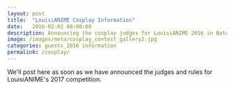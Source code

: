 ```yaml
---
layout: post
title:  "LouisiANIME Cosplay Information"
date:   2016-02-02 08:00:00
description: Announcing the cosplay judges for LouisiANIME 2016 in Baton Rouge! Check here for information on this year's judges and how to participate.
image: /images/meta/cosplay_contest_gallery2.jpg
categories: guests_2016 information
permalink: /cosplay/
---
```


<p>We'll post here as soon as we have announced the judges and rules for LouisiANIME's 2017 competition.</p>

<!--
<a href="/images/cosplay/ubergeeks-cosplay.jpg" data-lightbox="guests"><img class="img-responsive" src="/images/cosplay/cosplay-judges-banner.jpg" alt="Ubergeeks Cosplay" width="100%" ></a>
<p><sup>Photograph provided by Rogue Pixels Photography</sup></p>

##Rules, Skill Levels, Online Entry
Below are links to our rules, information about skill levels for competition, and a form to register online for the cosplay contest. On request we can provide a form that can be printed out. Please read all of the rules before registering.
<ul>
  <li><a href="/files/louisianimerules2016.docx">2016 Rules</a></li>
  <li><a href="/files/skill-level-guidelines.docx">Skill Level Guidelines</a></li>
  <li><a href="http://www.formpl.us/form/762696249/">Online Entry Form</a></li>
</ul>

##2016 Baton Rouge Cosplay Judges

LouisiANIME is excited to announce that Shark Baroness, Mango Sirene and Ubergeeks Cosplay will be judging the cosplay contest for our 2016 show in Baton Rouge! Each guest brings years of experience in their own fields and are excited to participate in our contest this year.

Founded officially in 2014 as a competitive duo, they competed and won their first best in show for Alphonse Elric at Mechacon. Since then, they have added an official third member as a handler and gone on to win 4 consecutive best in show awards in 15 months, most recently winning best in show at Wizard World New Orleans 2016. The concept behind Team UGC is simple: teach. Understanding building methods and pushing information out there is their most important goal and the entire reason the group was formed.

Tripp the Tech, also known as UberGeek Tripp, is one of the two founding members of team UGC. Other than fabricating, Tripp specializes in the tech factors of costumes. His roles include all of the 3d modeling, Pepakura, lighting effects, coding and generally giving the wow factor to everything we do. Want to know how to make something work? Need to understand the technical aspects of creating effects and lighting? Ask Tripp. With over 12 years in the computer/coding industry, he is the go to guy in team UGC for all things technical.

Cayne the creator, also known as UberGeek Cayne, is the other half of the founding members, Cayne began 15 years ago sewing. Her role is concept, design and execution of the cosplays. No detail is too small for her nor is anything safe! Cayne prides herself on her vast use of multiple materials, ranging from foam, leather, bondo, Sintra and of course fabrics. If it sits still long enough, it will get put in a cosplay. Cosplay on a budget? Need to understand how to modify a pattern using only some duct tape and twine? Ask Cayne.

Lorax the lifesaver, also known as UberGeek Lorax. Handlers are important! Lorax joined team UGC in 2014 and since then has been the most important part of this team. Responsible for keeping both Tripp and Cayne in line as well as ensuring they do the important things (like reminding them to eat).

<section class="portfolio">
	<div class="row">
		<div class="col-md-12 mg-bt-80">
		    <div class="row portfolioContainer  text-center">

<div class="col-md-4 col-xs-6 portfolio-item cosplay">
<a data-lightbox="cosplay" href="/images/cosplay/judges1.jpg" title="">
<img src="/images/cosplay/judges1-thumb.jpg" alt="Cosplay Judges." />
</a>
</div>
<div class="col-md-4 col-xs-6 portfolio-item cosplay">
<a data-lightbox="cosplay" href="/images/cosplay/judges2.jpg" title="Photograph provided by Rogue Pixels Photography">
    <span class="project-hover">
        <span><sup>Photograph provided by Rogue Pixels Photography</sup>
        </span>
    </span>
<img src="/images/cosplay/judges2-thumb.jpg" alt="Cosplay Judges." />
</a>
</div>
<div class="col-md-4 col-xs-6 portfolio-item cosplay">
<a data-lightbox="cosplay" href="/images/cosplay/judges3.jpg" title="">
<img src="/images/cosplay/judges3-thumb.jpg" alt="Cosplay Judges." />
</a>
</div>
<div class="col-md-4 col-xs-6 portfolio-item cosplay">
<a data-lightbox="cosplay" href="/images/cosplay/judges4.jpg" title="">
<img src="/images/cosplay/judges4-thumb.jpg" alt="Cosplay Judges." />
</a>
</div>
<div class="col-md-4 col-xs-6 portfolio-item cosplay">
<a data-lightbox="cosplay" href="/images/cosplay/judges5.jpg" title="">
<img src="/images/cosplay/judges5-thumb.jpg" alt="Cosplay Judges." />
</a>
</div>


		    </div>
		</div>
	</div>
</section>

-->
